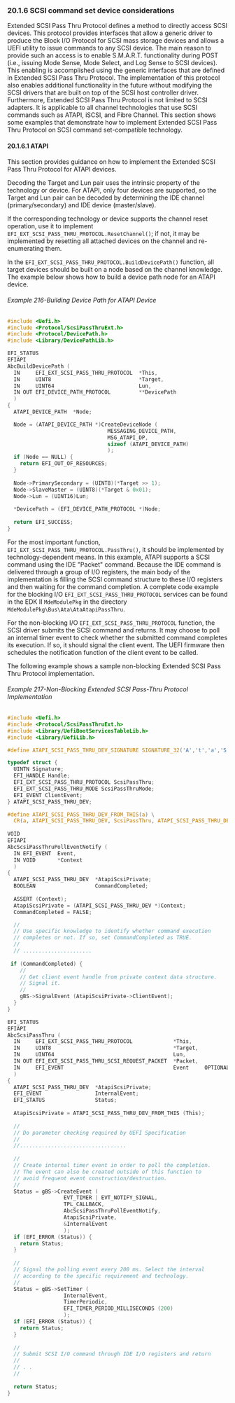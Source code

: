 <!--- @file
  20.1.6 SCSI command set device considerations

  Copyright (c) 2012-2018, Intel Corporation. All rights reserved.<BR>

  Redistribution and use in source (original document form) and 'compiled'
  forms (converted to PDF, epub, HTML and other formats) with or without
  modification, are permitted provided that the following conditions are met:

  1) Redistributions of source code (original document form) must retain the
     above copyright notice, this list of conditions and the following
     disclaimer as the first lines of this file unmodified.

  2) Redistributions in compiled form (transformed to other DTDs, converted to
     PDF, epub, HTML and other formats) must reproduce the above copyright
     notice, this list of conditions and the following disclaimer in the
     documentation and/or other materials provided with the distribution.

  THIS DOCUMENTATION IS PROVIDED BY TIANOCORE PROJECT "AS IS" AND ANY EXPRESS OR
  IMPLIED WARRANTIES, INCLUDING, BUT NOT LIMITED TO, THE IMPLIED WARRANTIES OF
  MERCHANTABILITY AND FITNESS FOR A PARTICULAR PURPOSE ARE DISCLAIMED. IN NO
  EVENT SHALL TIANOCORE PROJECT  BE LIABLE FOR ANY DIRECT, INDIRECT, INCIDENTAL,
  SPECIAL, EXEMPLARY, OR CONSEQUENTIAL DAMAGES (INCLUDING, BUT NOT LIMITED TO,
  PROCUREMENT OF SUBSTITUTE GOODS OR SERVICES; LOSS OF USE, DATA, OR PROFITS;
  OR BUSINESS INTERRUPTION) HOWEVER CAUSED AND ON ANY THEORY OF LIABILITY,
  WHETHER IN CONTRACT, STRICT LIABILITY, OR TORT (INCLUDING NEGLIGENCE OR
  OTHERWISE) ARISING IN ANY WAY OUT OF THE USE OF THIS DOCUMENTATION, EVEN IF
  ADVISED OF THE POSSIBILITY OF SUCH DAMAGE.

-->

### 20.1.6 SCSI command set device considerations

Extended SCSI Pass Thru Protocol defines a method to directly access SCSI
devices. This protocol provides interfaces that allow a generic driver to produce the
Block I/O Protocol for SCSI mass storage devices and allows a UEFI utility to
issue commands to any SCSI device. The main reason to provide such an access is
to enable S.M.A.R.T. functionality during POST (i.e., issuing Mode Sense, Mode
Select, and Log Sense to SCSI devices). This enabling is accomplished using the
generic interfaces that are defined in Extended SCSI Pass Thru Protocol. The
implementation of this protocol also enables additional functionality in the
future without modifying the SCSI drivers that are built on top of the SCSI
host controller driver. Furthermore, Extended SCSI Pass Thru Protocol is not
limited to SCSI adapters. It is applicable to all channel technologies that use
SCSI commands such as ATAPI, iSCSI, and Fibre Channel. This section shows some
examples that demonstrate how to implement Extended SCSI Pass Thru Protocol on
SCSI command set-compatible technology.

#### 20.1.6.1 ATAPI

This section provides guidance on how to implement the Extended SCSI Pass Thru
Protocol for ATAPI devices.

Decoding the Target and Lun pair uses the intrinsic property of the technology
or device. For ATAPI, only four devices are supported, so the Target and Lun
pair can be decoded by determining the IDE channel (primary/secondary) and IDE
device (master/slave).

If the corresponding technology or device supports the channel reset operation,
use it to implement `EFI_EXT_SCSI_PASS_THRU_PROTOCOL.ResetChannel()`; if not,
it may be implemented by resetting all attached devices on the channel and
re-enumerating them.

In the `EFI_EXT_SCSI_PASS_THRU_PROTOCOL.BuildDevicePath()` function, all target
devices should be built on a node based on the channel knowledge. The example
below shows how to build a device path node for an ATAPI device.

###### Example 216-Building Device Path for ATAPI Device

```c
#include <Uefi.h>
#include <Protocol/ScsiPassThruExt.h> 
#include <Protocol/DevicePath.h>
#include <Library/DevicePathLib.h>

EFI_STATUS
EFIAPI
AbcBuildDevicePath (
  IN     EFI_EXT_SCSI_PASS_THRU_PROTOCOL  *This,
  IN     UINT8                            *Target,
  IN     UINT64                           Lun,
  IN OUT EFI_DEVICE_PATH_PROTOCOL         **DevicePath
  )
{
  ATAPI_DEVICE_PATH  *Node;

  Node = (ATAPI_DEVICE_PATH *)CreateDeviceNode (
                                MESSAGING_DEVICE_PATH,
                                MSG_ATAPI_DP,
                                sizeof (ATAPI_DEVICE_PATH)
                                );
  if (Node == NULL) {
    return EFI_OUT_OF_RESOURCES;
  }
  
  Node->PrimarySecondary = (UINT8)(*Target >> 1);
  Node->SlaveMaster = (UINT8)(*Target & 0x01);
  Node->Lun = (UINT16)Lun;
  
  *DevicePath = (EFI_DEVICE_PATH_PROTOCOL *)Node;
  
  return EFI_SUCCESS;
}
```

For the most important function, `EFI_EXT_SCSI_PASS_THRU_PROTOCOL.PassThru()`,
it should be implemented by technology-dependent means. In this example, ATAPI
supports a SCSI command using the IDE "Packet" command. Because the IDE command
is delivered through a group of I/O registers, the main body of the
implementation is filling the SCSI command structure to these I/O registers and
then waiting for the command completion. A complete code example for the
blocking I/O `EFI_EXT_SCSI_PASS_THRU_PROTOCOL` services can be found in the EDK II
`MdeModulePkg` in the directory `MdeModulePkg\Bus\Ata\AtaAtapiPassThru`.

For the non-blocking I/O `EFI_EXT_SCSI_PASS_THRU_PROTOCOL` function, the SCSI
driver submits the SCSI command and returns. It may choose to poll an internal
timer event to check whether the submitted command completes its execution. If
so, it should signal the client event. The UEFI firmware then schedules the
notification function of the client event to be called.

The following example shows a sample non-blocking Extended SCSI Pass Thru
Protocol implementation.

###### Example 217-Non-Blocking Extended SCSI Pass-Thru Protocol Implementation

```c
#include <Uefi.h>
#include <Protocol/ScsiPassThruExt.h>
#include <Library/UefiBootServicesTableLib.h>
#include <Library/UefiLib.h>

#define ATAPI_SCSI_PASS_THRU_DEV_SIGNATURE SIGNATURE_32('A','t','a','S')

typedef struct {
  UINTN Signature;
  EFI_HANDLE Handle;
  EFI_EXT_SCSI_PASS_THRU_PROTOCOL ScsiPassThru;
  EFI_EXT_SCSI_PASS_THRU_MODE ScsiPassThruMode;
  EFI_EVENT ClientEvent;
} ATAPI_SCSI_PASS_THRU_DEV;

#define ATAPI_SCSI_PASS_THRU_DEV_FROM_THIS(a) \
  CR(a, ATAPI_SCSI_PASS_THRU_DEV, ScsiPassThru, ATAPI_SCSI_PASS_THRU_DEV_SIGNATURE)
  
VOID
EFIAPI
AbcScsiPassThruPollEventNotify (
  IN EFI_EVENT  Event,
  IN VOID       *Context
  )
{
  ATAPI_SCSI_PASS_THRU_DEV  *AtapiScsiPrivate;
  BOOLEAN                   CommandCompleted;
  
  ASSERT (Context);
  AtapiScsiPrivate = (ATAPI_SCSI_PASS_THRU_DEV *)Context;
  CommandCompleted = FALSE;

  //
  // Use specific knowledge to identify whether command execution
  // completes or not. If so, set CommandCompleted as TRUE.
  //
  // ......................
 
 if (CommandCompleted) {
    //
    // Get client event handle from private context data structure.
    // Signal it.
    //
    gBS->SignalEvent (AtapiScsiPrivate->ClientEvent);
  }
}

EFI_STATUS
EFIAPI
AbcScsiPassThru (
  IN     EFI_EXT_SCSI_PASS_THRU_PROTOCOL             *This,
  IN     UINT8                                       *Target,
  IN     UINT64                                      Lun,
  IN OUT EFI_EXT_SCSI_PASS_THRU_SCSI_REQUEST_PACKET  *Packet,
  IN     EFI_EVENT                                   Event     OPTIONAL
  )
{
  ATAPI_SCSI_PASS_THRU_DEV  *AtapiScsiPrivate;
  EFI_EVENT                 InternalEvent;
  EFI_STATUS                Status;
  
  AtapiScsiPrivate = ATAPI_SCSI_PASS_THRU_DEV_FROM_THIS (This);
  
  //
  // Do parameter checking required by UEFI Specification
  //
  //..................................
  
  //
  // Create internal timer event in order to poll the completion.
  // The event can also be created outside of this function to
  // avoid frequent event construction/destruction.
  //
  Status = gBS->CreateEvent (
                  EVT_TIMER | EVT_NOTIFY_SIGNAL,
                  TPL_CALLBACK,
                  AbcScsiPassThruPollEventNotify,
                  AtapiScsiPrivate,
                  &InternalEvent
                  );
  if (EFI_ERROR (Status)) {
    return Status;
  }
  
  //
  // Signal the polling event every 200 ms. Select the interval
  // according to the specific requirement and technology.
  //
  Status = gBS->SetTimer (
                  InternalEvent,
                  TimerPeriodic,
                  EFI_TIMER_PERIOD_MILLISECONDS (200)
                  );
  if (EFI_ERROR (Status)) {
    return Status;
  }
  
  //
  // Submit SCSI I/O command through IDE I/O registers and return
  //
  // . .
  //
  
  return Status;
}
```
